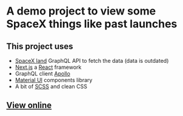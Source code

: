 # A demo project to view some SpaceX things like past launches

## This project uses

- [SpaceX land](https://github.com/SpaceXLand/api) GraphQL API to fetch the data (data is outdated)
- [Next.js](https://nextjs.org) a [React](https://reactjs.org/) framework
- GraphQL client [Apollo](https://www.apollographql.com/docs/react/)
- [Material UI](https://mui.com) components library
- A bit of [SCSS](https://sass-lang.com/) and clean CSS

## [View online](https://spacex-nextjs-flax.vercel.app/)
